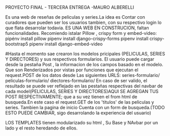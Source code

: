 PROYECTO FINAL - TERCERA ENTREGA -MAURO ALBERELLI

Es una web de reseñas de peliculas y series.La idea es Contar con curadores que pueden ser los usuarios tambien, con su respectivo login lo que flata desarrolar todavia.
ES UNA WEB EN CONSTRUCION, faltan funcionalidades.
Recomiendo istalar Pillow , crispy form y embed-video:
pipénv install pillow
pipenv install django-crispy-forms
pipenv install crispy-bootstrap5 
pipenv install django-embed-video


#Hasta el momento sae crearon los modelos pricipales (PELICULAS, SERIES Y DIRECTORES) y sus respectivos formularios.
El usuario puede cargar desde la pestaña Post , la informacion de los campos basado en el modelo. Que son Renderizados por vistas por funciones que ejecutan el request.POST de los datos desde Las siguientes URLS: series-formulario/
                                        peliculas-formulario/
                                        diectores-formulario/
En caso de ser valido, el resultado se puede ver reflejado en las pestañas respectivas del navbar de cada model(PELICULAS, SERIES Y DIRECTORES)AQUI SE AGREGAN TUS POST RESPECTIVAMENTE; que a su vez tienen el from html de busqueda.En este caso el request.GET de los 'titulos' de las peliculas y series.
Tambien la pagina de inicio Cuenta con un form de busqueda.(TODO ESTO PUEDE CAMBIAR, sigo desarrolando la experiencia del usuario)

LOS TEMPLATES tienen modularizado su html , Su Base y NAvbar por un lado y el resto heredando de ellos.






